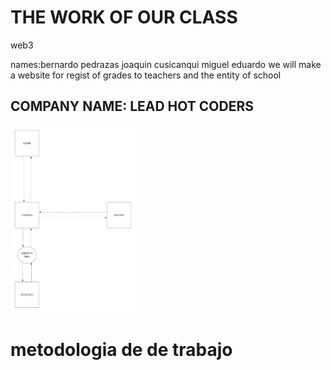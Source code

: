 <h1>THE WORK OF OUR CLASS</h1>
<p>web3</p>
names:bernardo pedrazas
      joaquin cusicanqui 
      miguel eduardo
we will make a website for regist of grades to teachers and the entity of school
<h2>COMPANY NAME: LEAD HOT CODERS</h2>
<img src="https://raw.githubusercontent.com/kernelboy34/trabajodaily/main-ker/MicrosoftTeams-image%20(39).png" height="300" width="200">
<h1>metodologia de de trabajo</h1>
